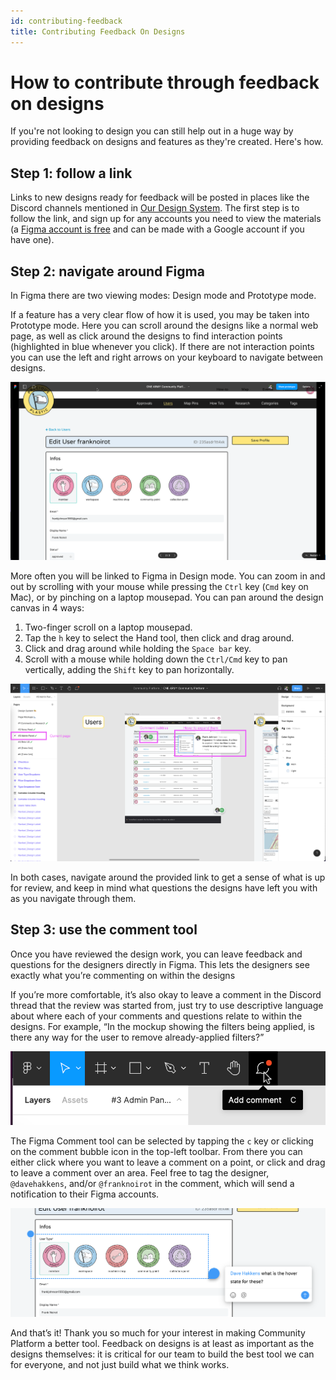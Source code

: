 ```yaml
---
id: contributing-feedback
title: Contributing Feedback On Designs
---
```


# How to contribute through feedback on designs

If you're not looking to design you can still help out in a huge way by providing feedback on designs and features as they're created. Here's how.

## Step 1: follow a link

Links to new designs ready for feedback will be posted in places like the Discord channels mentioned in [Our Design System](/Design/our-design-system). The first step is to follow the link, and sign up for any accounts you need to view the materials (a [Figma account is free](https://www.figma.com/signup) and can be made with a Google account if you have one).

## Step 2: navigate around Figma

In Figma there are two viewing modes: Design mode and Prototype mode.

If a feature has a very clear flow of how it is used, you may be taken into Prototype mode. Here you can scroll around the designs like a normal web page, as well as click around the designs to find interaction points (highlighted in blue whenever you click). If there are not interaction points you can use the left and right arrows on your keyboard to navigate between designs.

![Figma in Prototype mode layout](images/design-contributions-3.png)

More often you will be linked to Figma in Design mode. You can zoom in and out by scrolling with your mouse while pressing the `Ctrl` key (`Cmd` key on Mac), or by pinching on a laptop mousepad. You can pan around the design canvas in 4 ways:

1. Two-finger scroll on a laptop mousepad.
2. Tap the `h` key to select the Hand tool, then click and drag around.
3. Click and drag around while holding the `Space bar` key.
4. Scroll with a mouse while holding down the `Ctrl/Cmd` key to pan vertically, adding the `Shift` key to pan horizontally.

![Figma design mode layout highlighting page controls in left sidebar and comment bubbles in main area](images/design-contributions-0.png)

In both cases, navigate around the provided link to get a sense of what is up for review, and keep in mind what questions the designs have left you with as you navigate through them.

## Step 3: use the comment tool

Once you have reviewed the design work, you can leave feedback and questions for the designers directly in Figma. This lets the designers see exactly what you’re commenting on within the designs

If you’re more comfortable, it’s also okay to leave a comment in the Discord thread that the review was started from, just try to use descriptive language about where each of your comments and questions relate to within the designs. For example, “In the mockup showing the filters being applied, is there any way for the user to remove already-applied filters?”

![](images/design-contributions-1.png)

The Figma Comment tool can be selected by tapping the `c` key or clicking on the comment bubble icon in the top-left toolbar. From there you can either click where you want to leave a comment on a point, or click and drag to leave a comment over an area. Feel free to tag the designer, `@davehakkens`, and/or `@franknoirot` in the comment, which will send a notification to their Figma accounts.

![Example of feedback comment, with text "@Dave Hakkens what is the hover state for these?"](images/design-contributions-2.png 'Example of a feedback comment')

And that’s it! Thank you so much for your interest in making Community Platform a better tool. Feedback on designs is at least as important as the designs themselves: it is critical for our team to build the best tool we can for everyone, and not just build what we think works.
